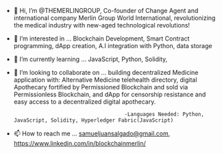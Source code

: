 - 👋 Hi, I’m @THEMERLINGROUP, Co-founder of Change Agent and international company Merlin Group World International, revolutionizing the medical industry with new-aged technological revolutions!
- 👀 I’m interested in ... Blockchain Development, Smart Contract programming, dApp creation, A.I integration with Python, data storage
- 🌱 I’m currently learning ... JavaScript, Python, Solidity,
- 💞️ I’m looking to collaborate on ... building decentralized Medicine application with: Alternative Medicine telehealth directory, digital Apothecary fortified by Permissioned Blockchain and sold via Permissionless Blockchain, and dApp for censorship resistance and easy access to a decentralized digital apothecary.

                                          -Languages Needed: Python, JavaScript, Solidity, Hyperledger Fabric(JavaScript) 
- 📫 How to reach me ... samueljuansalgado@gmail.com, https://www.linkedin.com/in/blockchainmerlin/ 

<!---
THEMERLINGROUP/THEMERLINGROUP is a ✨ special ✨ repository because its `README.md` (this file) appears on your GitHub profile.
You can click the Preview link to take a look at your changes.
--->
